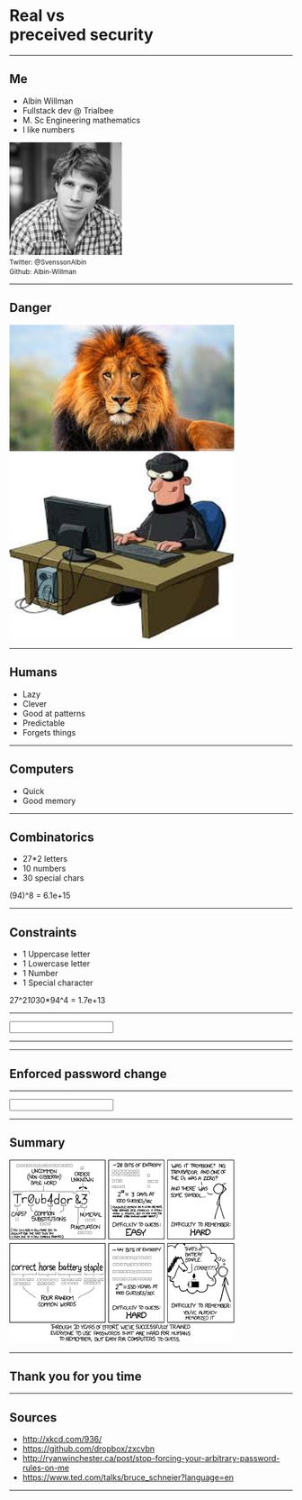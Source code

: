 
# Real vs <br/> preceived security

---

## Me

<div class="container">
  <div class="col">
    <ul>
      <li>Albin Willman</li>
      <li>Fullstack dev @ Trialbee</li>
      <li>M. Sc Engineering mathematics</li>
      <li>I like numbers</li>
    </ul>
  </div>
  <div class="col">
    <img src="images/me.jpg" style="width:200px;" class="me">
  </div>
</div>
<small>Twitter: @SvenssonAlbin<br/> Github: Albin-Willman</small>

---

## Danger

<div class="container">
  <div class="col">
    <img src="images/lion.jpeg" style="width:400px;" class="me">
  </div>
  <div class="col">
    <img src="images/hacker.jpeg" style="width:400px;" class="me">
  </div>
</div>

---

## Humans

* Lazy
* Clever
* Good at patterns
* Predictable
* Forgets things

---

## Computers

* Quick
* Good memory

---

## Combinatorics

* 27*2 letters
* 10 numbers
* 30 special chars

(94)^8 = 6.1e+15

***

## Constraints

* 1 Uppercase letter
* 1 Lowercase letter
* 1 Number
* 1 Special character

27^2*10*30*94^4 = 1.7e+13

---

<script type="text/javascript" src="js/jquery-1.11.1.min.js">
</script>
<script type="text/javascript" src="js/zxcvbn.js">
</script>
<script type="text/javascript" src="js/index.js">
</script>

<div>
  <input type="text" class="password" target="target">
</div>
<div id="target">
  
</div>

***
***

## Enforced password change

---

<div>
  <input type="text" class="password" target="target2">
</div>
<div id="target2">
  
</div>

***

## Summary

<img src="images/password_strength.png" style="width:400px;" class="me">

***

## Thank you for you time

---

## Sources

* http://xkcd.com/936/
* https://github.com/dropbox/zxcvbn
* http://ryanwinchester.ca/post/stop-forcing-your-arbitrary-password-rules-on-me
* https://www.ted.com/talks/bruce_schneier?language=en

***
